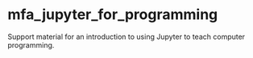 # mfa_jupyter_for_programming
Support material for an introduction to using Jupyter to teach computer programming.
